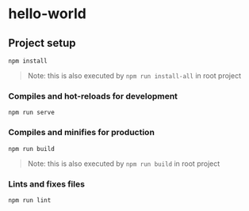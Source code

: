 # hello-world

## Project setup
```
npm install
```
> Note: this is also executed by `npm run install-all` in root project

### Compiles and hot-reloads for development
```
npm run serve
```

### Compiles and minifies for production
```
npm run build
```
> Note: this is also executed by `npm run build` in root project

### Lints and fixes files
```
npm run lint
```